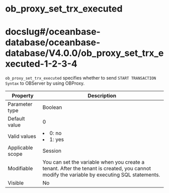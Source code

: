 ob_proxy_set_trx_executed
==============================================
# docslug#/oceanbase-database/oceanbase-database/V4.0.0/ob_proxy_set_trx_executed-1-2-3-4
`ob_proxy_set_trx_executed` specifies whether to send `START TRANSACTION Syntax` to OBServer by using OBProxy.


| **Property**     | **Description** |
|------------------|--------------------------------------------------------------------------------------------------------|
| Parameter type   | Boolean |
| Default value    | 0 |
| Valid values     | <li> 0: no   <li> 1: yes |
| Applicable scope | Session |
| Modifiable       | You can set the variable when you create a tenant. After the tenant is created, you cannot modify the variable by executing SQL statements. |
| Visible          | No |


